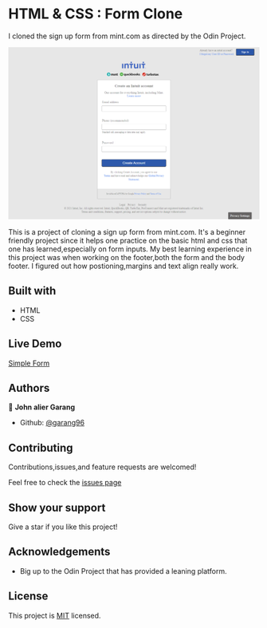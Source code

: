 # HTML & CSS : Form Clone

I cloned the sign up form from mint.com as directed by the Odin Project.

![screenshot](./images/screencapture-127-0-0-1-5500-index-html-2021-02-15-08_38_08.png)

This is a project of cloning a sign up form from mint.com. It's a beginner friendly project since it helps one practice on the basic html and css that one has learned,especially on form inputs. My best learning experience in this project was when working on the footer,both the form and the body footer. I figured out how postioning,margins and text align really work.

## Built with

- HTML
- CSS

## Live Demo

[Simple Form](https://garang96.github.io/Mint-form-clone/)

## Authors

👤 **John alier Garang**

- Github: [@garang96](https://github.com/garang96)


## Contributing

Contributions,issues,and feature requests are welcomed!

Feel free to check the [issues page](https://rawcdn.githack.com/garang96/form-clone/tree/form)

## Show your support

Give a star if you like this project!

## Acknowledgements

* Big up to the Odin Project that has provided a leaning platform.


## License

This project is [MIT](https://rawcdn.githack.com/garang96/Embedding-Videos/tree/Embbeding) licensed.
